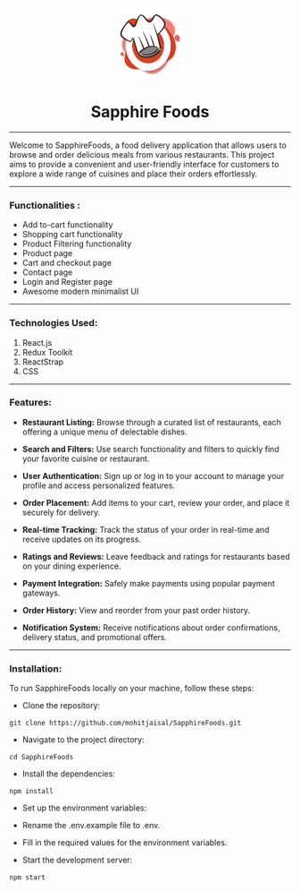 <p align="center"><img src="https://raw.githubusercontent.com/mohitjaisal/SapphireFoods/master/src/assets/images/res-logo.png"></p>
<h1 align="center">Sapphire Foods</h1>

---

Welcome to SapphireFoods, a food delivery application that allows users to browse and order delicious meals from various restaurants. This project aims to provide a convenient and user-friendly interface for customers to explore a wide range of cuisines and place their orders effortlessly.

---

### Functionalities :

- Add to-cart functionality
- Shopping cart functionality
- Product Filtering functionality
- Product page
- Cart and checkout page
- Contact page
- Login and Register page
- Awesome modern minimalist UI

--- 

### Technologies Used:

1. React.js
2. Redux Toolkit
3. ReactStrap
4. CSS

---

### Features:
- **Restaurant Listing:** Browse through a curated list of restaurants, each offering a unique menu of delectable dishes.

- **Search and Filters:** Use search functionality and filters to quickly find your favorite cuisine or restaurant.

- **User Authentication:** Sign up or log in to your account to manage your profile and access personalized features.

- **Order Placement:** Add items to your cart, review your order, and place it securely for delivery.

- **Real-time Tracking:** Track the status of your order in real-time and receive updates on its progress.

- **Ratings and Reviews:** Leave feedback and ratings for restaurants based on your dining experience.

- **Payment Integration:** Safely make payments using popular payment gateways.

- **Order History:** View and reorder from your past order history.

- **Notification System:** Receive notifications about order confirmations, delivery status, and promotional offers.

---

### Installation:
To run SapphireFoods locally on your machine, follow these steps:

- Clone the repository:
```
git clone https://github.com/mohitjaisal/SapphireFoods.git
```

- Navigate to the project directory:
```
cd SapphireFoods
```

- Install the dependencies:
```
npm install
```

- Set up the environment variables:
 - Rename the .env.example file to .env.
 - Fill in the required values for the environment variables.

- Start the development server:
```
npm start
```
